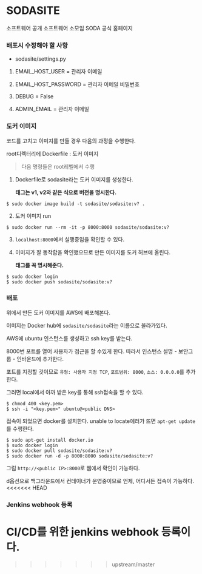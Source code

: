 # SODASITE
소프트웨어 공개 소프트웨어 소모임 SODA 공식 홈페이지


### 배포시 수정해야 할 사항

* sodasite/settings.py

1. EMAIL_HOST_USER = 관리자 이메일

2. EMAIL_HOST_PASSWORD = 관리자 이메일 비밀번호

3. DEBUG = False

4. ADMIN_EMAIL = 관리자 이메일


### 도커 이미지

코드를 고치고 이미지를 만들 경우 다음의 과정을 수행한다.

root디렉터리에 Dockerfile : 도커 이미지

> 다음 명령들은 root레벨에서 수행

1. Dockerfile로 sodasite라는 도커 이미지를 생성한다.

   **태그는 v1, v2와 같은 식으로 버전을 명시한다.**

```
$ sudo docker image build -t sodasite/sodasite:v? .
```

2. 도커 이미지 run

```
$ sudo docker run --rm -it -p 8000:8000 sodasite/sodasite:v?
```

3. ```localhost:8000```에서 실행중임을 확인할 수 있다.

4. 이미지가 잘 동작함을 확인했으므로 만든 이미지를 도커 허브에 올린다. 

   **태그를 꼭 명시해준다.**

```
$ sudo docker login
$ sudo docker push sodasite/sodasite:v?
```



### 배포

위에서 만든 도커 이미지를 AWS에 배포해본다.

이미지는 Docker hub에 ```sodasite/sodasite```라는 이름으로 올라가있다.

AWS에 ubuntu 인스턴스를 생성하고 ssh key를 받는다.



8000번 포트를 열어 사용자가 접근을 할 수있게 한다. 따라서 인스턴스 설명 - 보안그룹 - 인바운드에 추가한다.

포트를 지정할 것이므로 ```유형: 사용자 지정 TCP```, ```포트범위: 8000```, ```소스: 0.0.0.0```를 추가한다.



그러면 local에서 아까 받은 key를 통해 ssh접속을 할 수 있다.

```
$ chmod 400 <key.pem>
$ ssh -i "<key.pem>" ubuntu@<public DNS>
```



접속이 되었으면 docker를 설치한다. unable to locate에러가 뜨면 ```apt-get update```를 수행한다.

```
$ sudo apt-get install docker.io
$ sudo docker login
$ sudo docker pull sodasite/sodasite:v?
$ sudo docker run -d -p 8000:8000 sodasite/sodasite:v?
```



그럼 ```http://<public IP>:8000```로 웹에서 확인이 가능하다.

d옵션으로 백그라운드에서 컨테이너가 운영중이므로 언제, 어디서든 접속이 가능하다.
<<<<<<< HEAD


### Jenkins webhook 등록
CI/CD를 위한 jenkins webhook 등록이다.
=======
>>>>>>> upstream/master
